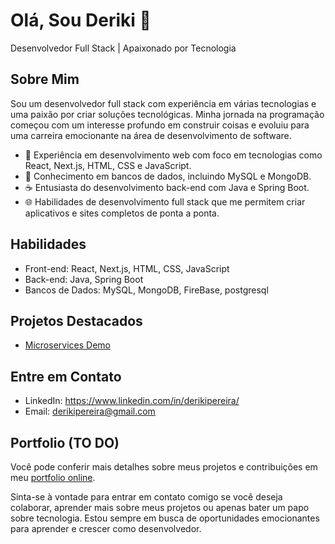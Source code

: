 # Olá, Sou Deriki 👋

Desenvolvedor Full Stack | Apaixonado por Tecnologia

## Sobre Mim

Sou um desenvolvedor full stack com experiência em várias tecnologias e uma paixão por criar soluções tecnológicas. Minha jornada na programação começou com um interesse profundo em construir coisas e evoluiu para uma carreira emocionante na área de desenvolvimento de software.

- 🌟 Experiência em desenvolvimento web com foco em tecnologias como React, Next.js, HTML, CSS e JavaScript.
- 💾 Conhecimento em bancos de dados, incluindo MySQL e MongoDB.
- ☕ Entusiasta do desenvolvimento back-end com Java e Spring Boot.
- 🌐 Habilidades de desenvolvimento full stack que me permitem criar aplicativos e sites completos de ponta a ponta.

## Habilidades

- Front-end: React, Next.js, HTML, CSS, JavaScript
- Back-end: Java, Spring Boot
- Bancos de Dados: MySQL, MongoDB, FireBase, postgresql

## Projetos Destacados

- [Microservices Demo](https://github.com/derikipereira/Microservices-Demo)

## Entre em Contato

- LinkedIn: https://www.linkedin.com/in/derikipereira/
- Email: derikipereira@gmail.com

## Portfolio (TO DO)

Você pode conferir mais detalhes sobre meus projetos e contribuições em meu [portfolio online](link_do_seu_portfolio).

Sinta-se à vontade para entrar em contato comigo se você deseja colaborar, aprender mais sobre meus projetos ou apenas bater um papo sobre tecnologia. Estou sempre em busca de oportunidades emocionantes para aprender e crescer como desenvolvedor.
